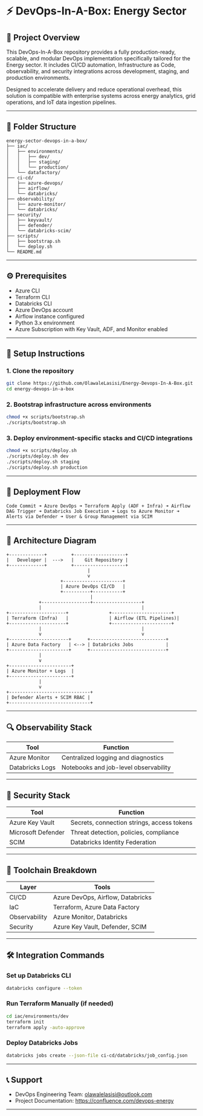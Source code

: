 
# ⚡ DevOps-In-A-Box: Energy Sector

## 📌 Project Overview

This DevOps-In-A-Box repository provides a fully production-ready, scalable, and modular DevOps implementation specifically tailored for the Energy sector. It includes CI/CD automation, Infrastructure as Code, observability, and security integrations across development, staging, and production environments.

Designed to accelerate delivery and reduce operational overhead, this solution is compatible with enterprise systems across energy analytics, grid operations, and IoT data ingestion pipelines.

---

## 📁 Folder Structure

```
energy-sector-devops-in-a-box/
├── iac/
│   ├── environments/
│   │   ├── dev/
│   │   ├── staging/
│   │   └── production/
│   └── datafactory/
├── ci-cd/
│   ├── azure-devops/
│   ├── airflow/
│   └── databricks/
├── observability/
│   ├── azure-monitor/
│   └── databricks/
├── security/
│   ├── keyvault/
│   ├── defender/
│   └── databricks-scim/
├── scripts/
│   ├── bootstrap.sh
│   └── deploy.sh
└── README.md
```

---

## ⚙️ Prerequisites

- Azure CLI
- Terraform CLI
- Databricks CLI
- Azure DevOps account
- Airflow instance configured
- Python 3.x environment
- Azure Subscription with Key Vault, ADF, and Monitor enabled

---

## 🔧 Setup Instructions

### 1. Clone the repository

```bash
git clone https://github.com/OlawaleLasisi/Energy-Devops-In-A-Box.git
cd energy-devops-in-a-box
```

### 2. Bootstrap infrastructure across environments

```bash
chmod +x scripts/bootstrap.sh
./scripts/bootstrap.sh
```

### 3. Deploy environment-specific stacks and CI/CD integrations

```bash
chmod +x scripts/deploy.sh
./scripts/deploy.sh dev
./scripts/deploy.sh staging
./scripts/deploy.sh production
```

---

## 🚀 Deployment Flow

```
Code Commit ➜ Azure DevOps ➜ Terraform Apply (ADF + Infra) ➜ Airflow DAG Trigger ➜ Databricks Job Execution ➜ Logs to Azure Monitor ➜ Alerts via Defender ➜ User & Group Management via SCIM
```

---

## 📐 Architecture Diagram

```
+-------------+         +-------------------+
|   Developer |  --->   |    Git Repository |
+-------------+         +-------------------+
                              |
                              v
                    +----------------------+
                    | Azure DevOps CI/CD   |
                    +----------+-----------+
                               |
            +------------------+------------------+
            |                                     |
+---------------------+               +----------------------+
| Terraform (Infra)   |               | Airflow (ETL Pipelines)|
+---------------------+               +----------------------+
            |                                     |
            v                                     v
+----------------------+      +----------------------------+
| Azure Data Factory   | <--> | Databricks Jobs            |
+----------------------+      +----------------------------+
            |
            v
+-----------------------+
| Azure Monitor + Logs  |
+-----------------------+
            |
            v
+------------------------------+
| Defender Alerts + SCIM RBAC |
+------------------------------+
```

---

## 🔍 Observability Stack

| Tool              | Function                                 |
|-------------------|------------------------------------------|
| Azure Monitor     | Centralized logging and diagnostics      |
| Databricks Logs   | Notebooks and job-level observability    |

---

## 🔐 Security Stack

| Tool              | Function                                    |
|-------------------|---------------------------------------------|
| Azure Key Vault   | Secrets, connection strings, access tokens |
| Microsoft Defender| Threat detection, policies, compliance     |
| SCIM              | Databricks Identity Federation             |

---

## 🧰 Toolchain Breakdown

| Layer        | Tools                             |
|--------------|-----------------------------------|
| CI/CD        | Azure DevOps, Airflow, Databricks |
| IaC          | Terraform, Azure Data Factory     |
| Observability| Azure Monitor, Databricks         |
| Security     | Azure Key Vault, Defender, SCIM   |

---

## 🛠️ Integration Commands

### Set up Databricks CLI

```bash
databricks configure --token
```

### Run Terraform Manually (if needed)

```bash
cd iac/environments/dev
terraform init
terraform apply -auto-approve
```

### Deploy Databricks Jobs

```bash
databricks jobs create --json-file ci-cd/databricks/job_config.json
```

---

## 📞 Support

- DevOps Engineering Team: olawalelasisi@outlook.com
- Project Documentation: https://confluence.com/devops-energy
---

